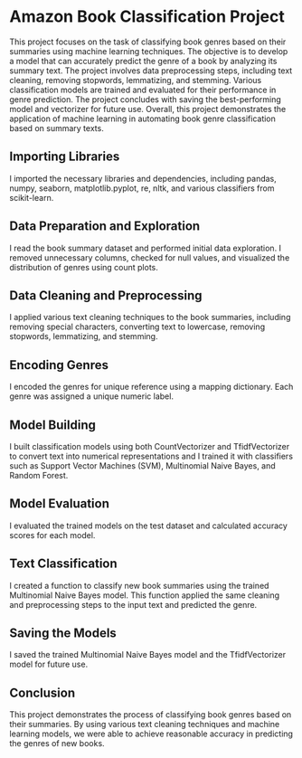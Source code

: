 
  <h1>Amazon Book Classification Project</h1>
  <p>This project focuses on the task of classifying book genres based on their summaries using machine learning techniques. The objective is to develop a model that can accurately predict the genre of a book by analyzing its summary text. The project involves data preprocessing steps, including text cleaning, removing stopwords, lemmatizing, and stemming. Various classification models are trained and evaluated for their performance in genre prediction. The project concludes with saving the best-performing model and vectorizer for future use. Overall, this project demonstrates the application of machine learning in automating book genre classification based on summary texts.</p>

  <h2>Importing Libraries</h2>
  <p>I imported the necessary libraries and dependencies, including pandas, numpy, seaborn, matplotlib.pyplot, re, nltk, and various classifiers from scikit-learn.</p>

  <h2>Data Preparation and Exploration</h2>
  <p>I read the book summary dataset and performed initial data exploration. I removed unnecessary columns, checked for null values, and visualized the distribution of genres using count plots.</p>

  <h2>Data Cleaning and Preprocessing</h2>
  <p>I applied various text cleaning techniques to the book summaries, including removing special characters, converting text to lowercase, removing stopwords, lemmatizing, and stemming.</p>

  <h2>Encoding Genres</h2>
  <p>I encoded the genres for unique reference using a mapping dictionary. Each genre was assigned a unique numeric label.</p>

  <h2>Model Building</h2>
  <p>I built classification models using both CountVectorizer and TfidfVectorizer to convert text into numerical representations and I trained it with classifiers such as Support Vector Machines (SVM), Multinomial Naive Bayes, and Random Forest.</p>

  <h2>Model Evaluation</h2>
  <p>I evaluated the trained models on the test dataset and calculated accuracy scores for each model.</p>

  <h2>Text Classification</h2>
  <p>I created a function to classify new book summaries using the trained Multinomial Naive Bayes model. This function applied the same cleaning and preprocessing steps to the input text and predicted the genre.</p>

  <h2>Saving the Models</h2>
  <p>I saved the trained Multinomial Naive Bayes model and the TfidfVectorizer model for future use.</p>

  <h2>Conclusion</h2>
  <p>This project demonstrates the process of classifying book genres based on their summaries. By using various text cleaning techniques and machine learning models, we were able to achieve reasonable accuracy in predicting the genres of new books.</p>
